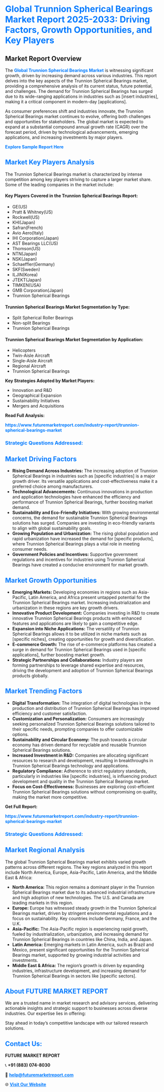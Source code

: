 <h1 style="color: #007BFF;">Global Trunnion Spherical Bearings Market Report 2025-2033: Driving Factors, Growth Opportunities, and Key Players</h1>

<section id="overview">
<h2>Market Report Overview</h2>
<p>The <a href="https://www.futuremarketreport.com/industry-report/trunnion-spherical-bearings-market" style="color: #007BFF; text-decoration: none;"><strong>Global Trunnion Spherical Bearings Market</strong></a> is witnessing significant growth, driven by increasing demand across various industries. This report delves into the key aspects of the Trunnion Spherical Bearings market, providing a comprehensive analysis of its current status, future potential, and challenges. The demand for Trunnion Spherical Bearings has surged due to its wide-ranging applications in industries such as [insert industries], making it a critical component in modern-day [applications].</p>
<p>As consumer preferences shift and industries innovate, the Trunnion Spherical Bearings market continues to evolve, offering both challenges and opportunities for stakeholders. The global market is expected to expand at a substantial compound annual growth rate (CAGR) over the forecast period, driven by technological advancements, emerging applications, and increasing investments by major players.</p>
</section>

<section id="overview">
<p><a href="https://www.futuremarketreport.com/request-sample/reportId=106576" style="color: #007BFF; text-decoration: none;"><strong>Explore Sample Report Here</strong></a></p>
</section>

<section id="key-players">
<h2 style="color: #007BFF;">Market Key Players Analysis</h2>
<p>The Trunnion Spherical Bearings market is characterized by intense competition among key players striving to capture a larger market share. Some of the leading companies in the market include:</p>
<h4>Key Players Covered in the Trunnion Spherical Bearings Report:</h4>
<ul><li>GE(US)</li><li>Pratt &amp; Whitney(US)</li><li>Rockwell(US)</li><li>KHI(Japan)</li><li>Safran(French)</li><li>Avio Aero(Italy)</li><li>IHI Corporation(Japan)</li><li>AST Bearings LLC(US)</li><li>Thomson(US)</li><li>NTN(Japan)</li><li>NSK(Japan)</li><li>Schaeffler(Germany)</li><li>SKF(Sweden)</li><li>ILJIN(Korea)</li><li>JTEKT(Japan)</li><li>TIMKEN(USA)</li><li>GMB Corporation(Japan)</li><li>Trunnion Spherical Bearings</li></ul>
<h4>Trunnion Spherical Bearings Market Segmentation by Type:</h4>
<ul><li>Split Spherical Roller Bearings</li><li>Non-split Bearings</li><li>Trunnion Spherical Bearings</li></ul>

<h4>Trunnion Spherical Bearings Market Segmentation by Application:</h4>
<ul><li>Helicopters</li><li>Twin-Aisle Aircraft</li><li>Single-Aisle Aircraft</li><li>Regional Aircraft</li><li>Trunnion Spherical Bearings</li></ul>
<p><strong>Key Strategies Adopted by Market Players:</strong></p>
<ul>
<li>Innovation and R&D</li>
<li>Geographical Expansion</li>
<li>Sustainability Initiatives</li>
<li>Mergers and Acquisitions</li>
</ul>
</section>

<section>
<p><strong>Read Full Analysis: </strong></p><a href="https://www.futuremarketreport.com/industry-report/trunnion-spherical-bearings-market" style="color: #007BFF; text-decoration: none;"><strong>https://www.futuremarketreport.com/industry-report/trunnion-spherical-bearings-market</strong></a>
<h3 style="color: #007BFF;">Strategic Questions Addressed:</h3>
</section>

<section id="driving-factors">
<h2 style="color: #007BFF;">Market Driving Factors</h2>
<ul>
<li><strong>Rising Demand Across Industries:</strong> The increasing adoption of Trunnion Spherical Bearings in industries such as [specific industries] is a major growth driver. Its versatile applications and cost-effectiveness make it a preferred choice among manufacturers.</li>
<li><strong>Technological Advancements:</strong> Continuous innovations in production and application technologies have enhanced the efficiency and performance of Trunnion Spherical Bearings, further boosting market demand.</li>
<li><strong>Sustainability and Eco-Friendly Initiatives:</strong> With growing environmental concerns, the demand for sustainable Trunnion Spherical Bearings solutions has surged. Companies are investing in eco-friendly variants to align with global sustainability goals.</li>
<li><strong>Growing Population and Urbanization:</strong> The rising global population and rapid urbanization have increased the demand for [specific products], where Trunnion Spherical Bearings plays a vital role in meeting consumer needs.</li>
<li><strong>Government Policies and Incentives:</strong> Supportive government regulations and incentives for industries using Trunnion Spherical Bearings have created a conducive environment for market growth.</li>
</ul>
</section>

<section id="growth-opportunities">
<h2 style="color: #007BFF;">Market Growth Opportunities</h2>
<ul>
<li><strong>Emerging Markets:</strong> Developing economies in regions such as Asia-Pacific, Latin America, and Africa present untapped potential for the Trunnion Spherical Bearings market. Increasing industrialization and urbanization in these regions are key growth drivers.</li>
<li><strong>Innovative Product Development:</strong> Companies investing in R&D to create innovative Trunnion Spherical Bearings products with enhanced features and applications are likely to gain a competitive edge.</li>
<li><strong>Expansion into Niche Applications:</strong> The versatility of Trunnion Spherical Bearings allows it to be utilized in niche markets such as [specific niches], creating opportunities for growth and diversification.</li>
<li><strong>E-commerce Growth:</strong> The rise of e-commerce platforms has created a surge in demand for Trunnion Spherical Bearings used in [specific applications], further boosting market growth.</li>
<li><strong>Strategic Partnerships and Collaborations:</strong> Industry players are forming partnerships to leverage shared expertise and resources, driving the development and adoption of Trunnion Spherical Bearings products globally.</li>
</ul>
</section>

<section id="trending-factors">
<h2 style="color: #007BFF;">Market Trending Factors</h2>
<ul>
<li><strong>Digital Transformation:</strong> The integration of digital technologies in the production and distribution of Trunnion Spherical Bearings has improved efficiency and customer satisfaction.</li>
<li><strong>Customization and Personalization:</strong> Consumers are increasingly seeking personalized Trunnion Spherical Bearings solutions tailored to their specific needs, prompting companies to offer customizable options.</li>
<li><strong>Sustainability and Circular Economy:</strong> The push towards a circular economy has driven demand for recyclable and reusable Trunnion Spherical Bearings solutions.</li>
<li><strong>Increased Investment in R&D:</strong> Companies are allocating significant resources to research and development, resulting in breakthroughs in Trunnion Spherical Bearings technology and applications.</li>
<li><strong>Regulatory Compliance:</strong> Adherence to strict regulatory standards, particularly in industries like [specific industries], is influencing product development and quality in the Trunnion Spherical Bearings market.</li>
<li><strong>Focus on Cost-Effectiveness:</strong> Businesses are exploring cost-efficient Trunnion Spherical Bearings solutions without compromising on quality, making the market more competitive.</li>
</ul>
</section>

<section>
<p><strong>Get Full Report: </strong></p><a href="https://www.futuremarketreport.com/industry-report/trunnion-spherical-bearings-market" style="color: #007BFF; text-decoration: none;"><strong>https://www.futuremarketreport.com/industry-report/trunnion-spherical-bearings-market</strong></a>
<h3 style="color: #007BFF;">Strategic Questions Addressed:</h3>
</section>


<section id="regional-analysis">
<h2 style="color: #007BFF;">Market Regional Analysis</h2>
<p>The global Trunnion Spherical Bearings market exhibits varied growth patterns across different regions. The key regions analyzed in this report include North America, Europe, Asia-Pacific, Latin America, and the Middle East & Africa:</p>
<ul>
<li><strong>North America:</strong> This region remains a dominant player in the Trunnion Spherical Bearings market due to its advanced industrial infrastructure and high adoption of new technologies. The U.S. and Canada are leading markets in this region.</li>
<li><strong>Europe:</strong> Europe has witnessed steady growth in the Trunnion Spherical Bearings market, driven by stringent environmental regulations and a focus on sustainability. Key countries include Germany, France, and the U.K.</li>
<li><strong>Asia-Pacific:</strong> The Asia-Pacific region is experiencing rapid growth, fueled by industrialization, urbanization, and increasing demand for Trunnion Spherical Bearings in countries like China, India, and Japan.</li>
<li><strong>Latin America:</strong> Emerging markets in Latin America, such as Brazil and Mexico, present significant opportunities for the Trunnion Spherical Bearings market, supported by growing industrial activities and investments.</li>
<li><strong>Middle East & Africa:</strong> The region’s growth is driven by expanding industries, infrastructure development, and increasing demand for Trunnion Spherical Bearings in sectors like [specific sectors].</li>
</ul>
</section>

<footer>
<h2 style="color: #007BFF;">About FUTURE MARKET REPORT</h2>
<p>We are a trusted name in market research and advisory services, delivering actionable insights and strategic support to businesses across diverse industries. Our expertise lies in offering:</p>

<p>Stay ahead in today’s competitive landscape with our tailored research solutions.</p>

<h2 style="color: #007BFF;">Contact Us:</h2>
<p><strong>FUTURE MARKET REPORT</strong></p>
<p>📞 <strong>+91 (883) 074-8030</strong></p>
<p>📧 <strong><a href="mailto:help@futuremarketreport.com" style="color: #007BFF;">help@futuremarketreport.com</a></strong></p>
<p>🌐 <strong><a href="https://www.futuremarketreport.com/" style="color: #007BFF;">Visit Our Website</a></strong></p>
</footer>